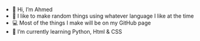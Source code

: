 - 👋 Hi, I’m Ahmed
- 👀 I like to make random things using whatever language I like at the time
- 💻 Most of the things I make will be on my GitHub page
- 📖 I’m currently learning Python, Html & CSS
<!---
Ahmed12410/Ahmed12410 is a ✨ special ✨ repository because its `README.md` (this file) appears on your GitHub profile.
You can click the Preview link to take a look at your changes.
--->
